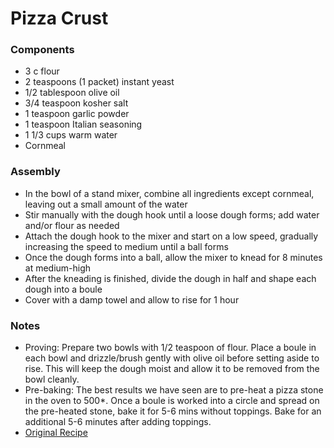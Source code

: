 # Pizza Crust

### Components

* 3 c flour
* 2 teaspoons (1 packet) instant yeast
* 1/2 tablespoon olive oil
* 3/4 teaspoon kosher salt
* 1 teaspoon garlic powder
* 1 teaspoon Italian seasoning
* 1 1/3 cups warm water
* Cornmeal

### Assembly
* In the bowl of a stand mixer, combine all ingredients except cornmeal, leaving out a small amount of the water
* Stir manually with the dough hook until a loose dough forms; add water and/or flour as needed
* Attach the dough hook to the mixer and start on a low speed, gradually increasing the speed to medium until a ball forms
* Once the dough forms into a ball, allow the mixer to knead for 8 minutes at medium-high
* After the kneading is finished, divide the dough in half and shape each dough into a boule
* Cover with a damp towel and allow to rise for 1 hour

### Notes
* Proving: Prepare two bowls with 1/2 teaspoon of flour. Place a boule in each bowl and drizzle/brush gently with olive oil before setting aside to rise. This will keep the dough moist and allow it to be removed from the bowl cleanly.
* Pre-baking: The best results we have seen are to pre-heat a pizza stone in the oven to 500*. Once a boule is worked into a circle and spread on the pre-heated stone, bake it for 5-6 mins without toppings. Bake for an additional 5-6 minutes after adding toppings.
* [Original Recipe](https://www.acouplecooks.com/pizza-doughstand-mixer-method/)

